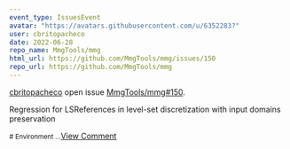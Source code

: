 ```yaml
---
event_type: IssuesEvent
avatar: "https://avatars.githubusercontent.com/u/6352283?"
user: cbritopacheco
date: 2022-06-28
repo_name: MmgTools/mmg
html_url: https://github.com/MmgTools/mmg/issues/150
repo_url: https://github.com/MmgTools/mmg
---
```


<a href='https://github.com/cbritopacheco' target='_blank'>cbritopacheco</a> open issue <a href='https://github.com/MmgTools/mmg/issues/150' target='_blank'>MmgTools/mmg#150</a>.

<p>Regression for LSReferences in level-set discretization with input domains preservation</p><small># Environment...</small><a href='https://github.com/MmgTools/mmg/issues/150' target='_blank'>View Comment</a>